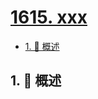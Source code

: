# [1615. xxx](https://github.com/Tdahuyou/TNotes.leetcode/tree/main/notes/1615.%20xxx)

<!-- region:toc -->

- [1. 📝 概述](#1--概述)

<!-- endregion:toc -->

## 1. 📝 概述
